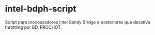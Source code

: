 # intel-bdph-script
Script para processadores Intel Sandy Bridge e posteriores que desativa throttling por BD_PROCHOT.
